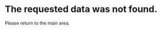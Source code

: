 
<head>
  <meta charset="UTF-8">

[01]: #(<title>Farorg</title>)

  <meta name="viewport" content="width=device-width, initial-scale=1.0">
  <meta name="robots" content="index, follow">

  <meta name="title" content="Farorg – Advanced Technology & Research Lab">
  <meta name="description" content="Farorg is a forward-thinking research lab developing cutting-edge technology, tools, and innovation in science, engineering, and digital systems.">
  <meta name="keywords" content="Farorg, research lab, advanced technology, innovation, engineering, scientific research, AI, software, hardware, digital systems">
  <meta name="author" content="Farorg Research Lab">

  <meta property="og:type" content="website">
  <meta property="og:url" content="https://farorg.github.io/">
  <meta property="og:title" content="Farorg – Advanced Technology & Research Lab">
  <meta property="og:description" content="Explore Farorg's advanced research and next-gen technology solutions for a smarter future.">
  <meta property="og:image" content="https://ise.web.app/fa/31.png">

  <meta property="twitter:card" content="summary_large_image">
  <meta property="twitter:url" content="https://farorg.github.io/">
  <meta property="twitter:title" content="Farorg – Advanced Technology & Research Lab">
  <meta property="twitter:description" content="Explore Farorg's advanced research and next-gen technology solutions for a smarter future.">
  <meta property="twitter:image" content="https://ise.web.app/fa/31.png">

  <link rel="canonical" href="https://farorg.github.io/">

  <link rel='preload' as="script" href='https://cdn.jsdelivr.net/gh/iselang/iselang.github.io@main/num.min.js'>

[/2]: # (<script type="application/ld+json">{"@context": "https://schema.org","@type": "ResearchOrganization","name": "Farorg","alternateName": "Far Research Lab","url": "https://farorg.github.io/","logo": "https://ise.web.app/fa/31.png","description": "Farorg is an advanced research lab focused on innovative technologies, scientific exploration, and digital system development.","sameAs": ["https://github.com/farorg",],"address": {"@type": "PostalAddress","addressLocality": "Global","addressRegion": "","postalCode": "","addressCountry": "International"},"founder": {"@type": "Person", "name": "Farorg Team" },"foundingDate": "2024","contactPoint": { "@type": "ContactPoint","contactType": "Research Inquiries", "email": "farorg", "url": "https://farorg.github.io/"}}</script>)
[/3]: # (<script src="https://cdn.jsdelivr.net/gh/iselang/iselang.github.io@main/num.min.js"></script>)
[/4]: #(<script>fav('28')</script>)

</head>

<link rel="preload" as='style' href="https://actwu.github.io/md2.css"/>
<link rel="stylesheet" href="https://actwu.github.io/md2.css"/>


# The requested data was not found.
Please return to the main area.
